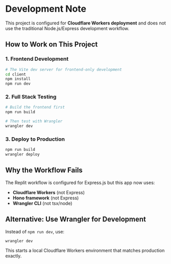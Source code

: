 # Development Note

This project is configured for **Cloudflare Workers deployment** and does not use the traditional Node.js/Express development workflow.

## How to Work on This Project

### 1. Frontend Development
```bash
# The Vite dev server for frontend-only development
cd client
npm install
npm run dev
```

### 2. Full Stack Testing
```bash
# Build the frontend first
npm run build

# Then test with Wrangler
wrangler dev
```

### 3. Deploy to Production
```bash
npm run build
wrangler deploy
```

## Why the Workflow Fails

The Replit workflow is configured for Express.js but this app now uses:
- **Cloudflare Workers** (not Express)
- **Hono framework** (not Express)
- **Wrangler CLI** (not tsx/node)

## Alternative: Use Wrangler for Development

Instead of `npm run dev`, use:
```bash
wrangler dev
```

This starts a local Cloudflare Workers environment that matches production exactly.
